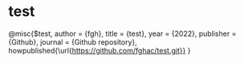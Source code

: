 

# test
@misc{$test,
  author = {fgh},
  title = {test},
  year = {2022},
  publisher = {Github},
  journal = {Github repository},
  howpublished{\url{https://github.com/fghac/test.git}}
}




